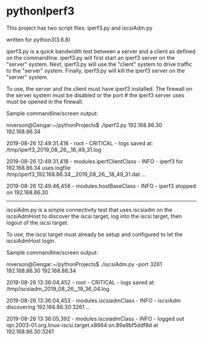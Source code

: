 # pythonIperf3

This project has two script files: iperf3.py and iscsiAdm.py

written for python3(3.6.8)


iperf3.py is a quick bandwidth test between a server and a client as defined on the commandline.
iperf3.py will first start an iperf3 server on the "server" system. 
Next, iperf3.py will use the "client" system to drive traffic to the "server" system.
Finally, iperf3.py will kill the iperf3 server on the "server" system.

To use, the server and the client must have iperf3 installed. The firewall on the server system must be disabled
or the port # the iperf3 server uses must be opened in the firewall.

Sample commandline/screen output:

niverson@Gengar:~/pythonProjects$ ./iperf3.py 192.168.86.30 192.168.86.34

2019-08-26 12:49:31,418 -                      root - CRITICAL - logs saved at: /tmp/iperf3_2019_08_26__18_49_31.log

2019-08-26 12:49:31,418 -  modules.iperfClientClass -     INFO - iperf3 for 192.168.86.34 uses logfile /tmp/iperf3_192.168.86.34__2019_08_26__18_49_31.dat
...

2019-08-26 12:49:46,456 -     modules.hostBaseClass -     INFO - iperf3 stopped on 192.168.86.30


_________________________________________________________________________________________________________________


iscsiAdm.py is a simple connectivity test that uses iscsiadm on the iscsiAdmHost to discover the iscsi target, 
log into the iscsi target, then logout of the iscsi target. 

To use, the iscsi target must already be setup and configured to let the iscsiAdmHost login.

Sample commandline/screen output:

niverson@Gengar:~/pythonProjects$ ./iscsiAdm.py -port 3261 192.168.86.30 192.168.86.34

2019-08-26 13:36:04,452 -                      root - CRITICAL - logs saved at: /tmp/iscsiadm_2019_08_26__19_36_04.log

2019-08-26 13:36:04,453 -     modules.iscsiadmClass -     INFO - iscsiAdm discovering 192.168.86.30:3261
...

2019-08-26 13:36:05,392 -     modules.iscsiadmClass -     INFO - logged out iqn.2003-01.org.linux-iscsi.target.x8664:sn.89a9bf5ddf8d at 192.168.86.30:3261

